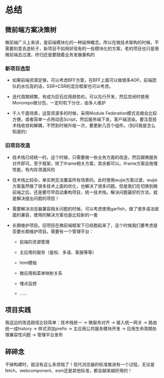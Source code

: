 # 总结

## 微前端方案决策树

微前端广义上来讲，是前端模块化的一种延伸概念。所以在做技术架构的时候，不需要刻意去造轮子，新项目不如用好现有的一些模块化的方案，老的项目也只是用微前端去过渡，终归还是要随着业务发展重构的

### 新项目选型

- 如果前端资源足够，可以考虑BFF方案，在BFF上面可以做很多AOP。前端团队的水位高的话，SSR+CSR的混合框架也可以考虑。

- 迭代周期频繁、有成为巨石应用趋势的，可以先行开发，然后空闲时使用Monorepo做分包，一定时机下分仓，由多人维护

- 千人千面场景，运营资源多的时候，采用Module Federation模式去做会比较方便。或者简单一点用动态Script，然后服务端下发，客户端渲染。要注意技术栈收敛和解耦，不然到时候升级一次，要更新几百个组件。（别问我是怎么知道的）

### 旧项目改造

- 技术栈已经统一的，这个时候，只需要做一些业务方面的改造，然后跟微服务对齐即可。至于框架，除了iframe相关方案，其余都可以。iframe方案会拖慢性能，有内存泄漏风险

- 技术栈比较杂，单实例无法覆盖所有场景的。此时使用wujie方案过渡，wujie方案虽然做了很多技术上面的优化，也解决了很多问题。但是我们在切换到微前端之后，还是要尽早启动重构项目，统一技术栈。解决问题最好的方法，就是解决提出问题的项目！

- 需要解决浏览器兼容相关问题的时候，可以考虑使用garfish，做了很多语法层面的兼容，使用的解决方案也是比较新的一套

- 长期维护项目。旧项目在微前端框架下已经跑起来了，这个时候我们要考虑是否要长期维护项目。需要有一个管理平台：
  
  - 前端的资源管理
  
  - 主应用的服务（鉴权、多语、客服等等）
  
  - html模板
  
  - 微应用和菜单映射关系
  
  - 埋点监控
  
  - ……

## 项目实践

我这边的改造路径比较简单：技术栈统一 -> 微服务对齐 -> 接入统一网关 -> 路由统一成history -> 样式添加prefix -> 主应用公共服务模块开发 -> 应用生命周期处理兼容性问题 -> 管理平台发布

## 碎碎念

干掉构建时，就没有这么多烦恼了！现代浏览器的标准推进有一个过程，无论是fetch、webcomponent、esm还是其他标准，都会越来越好用的！